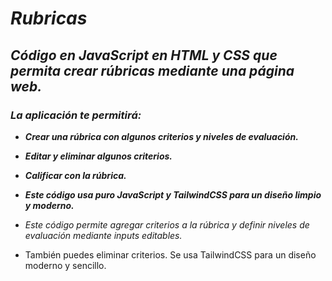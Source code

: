 # **_Rubricas_**

## **_Código en JavaScript en HTML y CSS que permita crear rúbricas mediante una página web._**

### **_La aplicación te permitirá:_**

- **_Crear una rúbrica con algunos criterios y niveles de evaluación._**
  
- **_Editar y eliminar algunos criterios._**

- **_Calificar con la rúbrica._**
  
- **_Este código usa puro JavaScript y TailwindCSS para un diseño limpio y moderno._**

- _Este código permite agregar criterios a la rúbrica y definir niveles de evaluación mediante inputs editables._
  
- También puedes eliminar criterios. Se usa TailwindCSS para un diseño moderno y sencillo.
